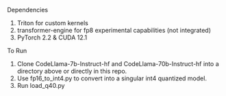 Dependencies
1. Triton for custom kernels
2. transformer-engine for fp8 experimental capabilities (not integrated)
3. PyTorch 2.2 & CUDA 12.1

To Run
1. Clone CodeLlama-7b-Instruct-hf and CodeLlama-70b-Instruct-hf into a directory above or directly in this repo. 
2. Use fp16_to_int4.py to convert into a singular int4 quantized model. 
3. Run load_q40.py
